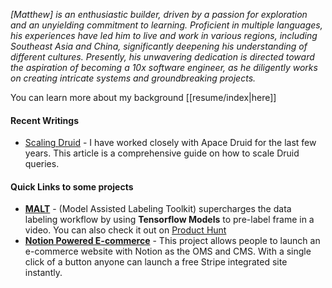 *[Matthew] is an enthusiastic builder, driven by a passion for exploration and an unyielding commitment to learning. Proficient in multiple languages, his experiences have led him to live and work in various regions, including Southeast Asia and China, significantly deepening his understanding of different cultures. Presently, his unwavering dedication is directed toward the aspiration of becoming a 10x software engineer, as he diligently works on creating intricate systems and groundbreaking projects.*

You can learn more about my background [[resume/index|here]]

#### Recent Writings
* [Scaling Druid](https://matthewlsessions/blog/Scaling%20Druid) - I have worked closely with Apace Druid for the last few years. This article is a comprehensive guide on how to scale Druid queries. 

#### Quick Links to some projects
* **[MALT](https://matthewlsessions.com/malt)** - (Model Assisted Labeling Toolkit) supercharges the data labeling workflow by using **Tensorflow Models** to pre-label frame in a video. You can also check it out on [Product Hunt](https://www.producthunt.com/products/malt-model-assisted-labeling-toolkit)
* **[**Notion Powered E-commerce**](https://matthewlsessions.com/notion)** - This project allows people to launch an e-commerce website with Notion as the OMS and CMS. With a single click of a button anyone can launch a free Stripe integrated site instantly.
